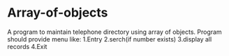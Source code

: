 # Array-of-objects
A program to maintain telephone directory using array of objects. Program should provide menu like: 1.Entry 2.serch(if number exists) 3.display all records 4.Exit
